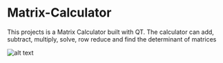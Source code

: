 # Matrix-Calculator

This projects is a Matrix Calculator built with QT. The calculator can add, subtract, multiply, solve, row reduce and find the determinant of matrices

![alt text](https://i.imgur.com/Bds1Ov5.jpg)